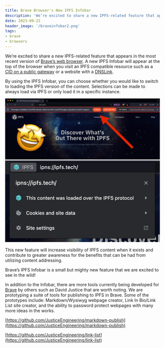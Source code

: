 ```yaml
---
title: Brave Browser's New IPFS Infobar
description: 'We’re excited to share a new IPFS-related feature that appears in the most recent version of Brave.'
date: 2023-09-22
header_image: '/braveinfobar2.png'
tags:
- brave
- browsers
---
```


We’re excited to share a new IPFS-related feature that appears in the most recent version of [Brave’s web browser](https://brave.com/). A new IPFS Infobar will appear at the top of the browser when you visit an IPFS compatible resource such as a [CID on a public gateway](https://docs.ipfs.tech/how-to/address-ipfs-on-web/#http-gateways)  or a website with a [DNSLink](https://docs.ipfs.tech/concepts/dnslink/). 

By using the IPFS Infobar, you can choose whether you would like to switch to loading the IPFS version of the content. Selections can be made to always load via IPFS or only load it in a specific instance.

![](../assets/brave_infobar_2.jpg)
![](../assets/brave_infobar_3.png)

This new feature will increase visibility of IPFS content when it exists and contribute to greater awareness for the benefits that can be had from utilizing content addressing.

Brave’s IPFS Infobar is a small but mighty new feature that we are excited to see in the wild!

In addition to the Infobar, there are more tools currently being developed for [Brave](https://brave.com/) by others such as David Justice that are worth noting. We are prototyping a suite of tools for publishing to IPFS in Brave. Some of the prototypes include: Markdown/Wysiwyg webpage creator, Link In Bio/Link List site creator, and the ability to password protect webpages with many more ideas in the works.

[https://github.com/JusticeEngineering/markdown-publish](https://github.com/JusticeEngineering/markdown-publish)
 
[https://github.com/JusticeEngineering/link-list](https://github.com/JusticeEngineering/link-list)
